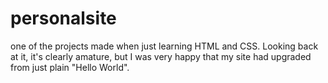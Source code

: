 # personalsite
  one of the projects made when just learning HTML and CSS. Looking back at it, it's clearly amature, but I was very happy that my site had upgraded from just plain "Hello World".
